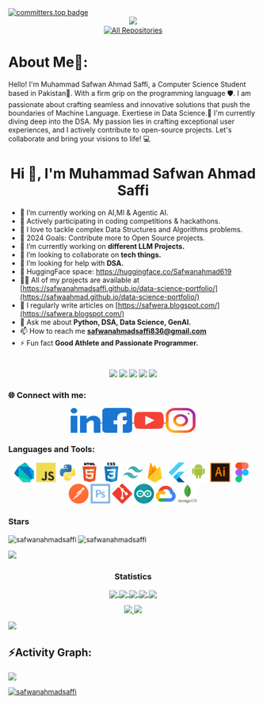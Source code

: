   <a href="https://user-badge.committers.top/pakistan/safwaahmad">
    <img src="https://user-badge.committers.top/pakistan/safwaahmad.svg" alt="committers.top badge" />
<!--[![committers.top badge]  (https://user-badge.committers.top/pakistan/safwaahmad.svg)](https://user-badge.committers.top/pakistan/safwaahmad)-->
<div align="center">
  <img src="https://visitor-badge.laobi.icu/badge?page_id=safwaahmad&" />
</div>
<div align="center">
  <a href="https://profile-summary-for-github.com/user/safwaahmad"><img alt="All Repositories" title="Detailed GitHub Statistics" src="https://custom-icon-badges.demolab.com/badge/Detailed%20GitHub%20Statistics-1F222E?style=for-the-badge&logoColor=white&logo=repo"/></a>
</div>

# About Me💬:
Hello! I'm Muhammad Safwan Ahmad Saffi, a Computer Science Student based in Pakistan👋. With a firm grip on the programming language 🛡️. I am passionate about crafting seamless and innovative solutions that push the boundaries of Machine Language. Exertiese in Data Science.🤖 I'm currently diving deep into the DSA. My passion lies in crafting exceptional user experiences, and I actively contribute to open-source projects. Let's collaborate and bring your visions to life! 💻

<h1 align="center">Hi 👋, I'm Muhammad Safwan Ahmad Saffi</h1>

- 🔭 I’m currently working on AI,Ml & Agentic AI.
- 🌱 Actively participating in coding competitions & hackathons.
- 🌱 I love to tackle complex Data Structures and Algorithms problems.
- 🥅 2024 Goals: Contribute more to Open Source projects.
- 🔭 I’m currently working on **different LLM Projects.**
- 👯 I’m looking to collaborate on **tech things.**
- 🤝 I’m looking for help with **DSA.**
- 👀 HuggingFace space: https://huggingface.co/Safwanahmad619
- 👨‍💻 All of my projects are available at [https://safwanahmadsaffi.github.io/data-science-portfolio/](https://safwaahmad.github.io/data-science-portfolio/)
- 📝 I regularly write articles on [https://safwera.blogspot.com/](https://safwera.blogspot.com/)
- 💬 Ask me about **Python, DSA, Data Science, GenAI.**
- 📫 How to reach me **safwanahmadsaffi836@gmail.com**
- ⚡ Fun fact **Good Athlete and Passionate Programmer.**
#

<div align="center"> 
<a href="https://www.linkedin.com/in/safwan-ahmad-saffi/" target="_blank"><img src="https://img.shields.io/badge/LinkedIn-0077B5?style=for-the-badge&logo=linkedin&logoColor=white" target="_blank"></a>
<a href="https://github.com/safwanahmadsaffi" target="_blank"><img src="https://img.shields.io/badge/GitHub-100000?style=for-the-badge&logo=github&logoColor=white" target="_blank"></a>
<a href="https://leetcode.com/u/safwanasaffi/" target="_blank"><img src="https://img.shields.io/badge/-Safwan ahmad-FFA116?style=flat&logo=LeetCode&logoColor=white"/></a>
<a href="https://instagram.com/safwanahmadsaffi" target="_blank"><img src="https://img.shields.io/badge/Instagram-E4405F?style=for-the-badge&logo=instagram&logoColor=white" target="_blank"></a>
<a href = "mailto:safwanahmadsaffi836@gmail.com"><img src="https://img.shields.io/badge/-Gmail-%23333?style=for-the-badge&logo=gmail&logoColor=white" target="_blank"></a>

</div>
<!-- Social Media and Connect Section -->
<h3 align="left">🌐 Connect with me:</h3>
<p align="center">
  <a href="https://linkedin.com/in/safwanahmadsaffi" target="blank">
    <img align="center" src="https://raw.githubusercontent.com/teamedwardforever/Readme-Generator/71f25dd8b98329b168142a6b782a107b75eab178/svg/Social/linked-in-alt.svg" alt="safwanahmadsaffi" height="50" width="60" />
  </a>
  <a href="https://www.facebook.com/itx.safi.318" target="blank">
    <img align="center" src="https://raw.githubusercontent.com/teamedwardforever/Readme-Generator/71f25dd8b98329b168142a6b782a107b75eab178/svg/Social/facebook.svg" alt="itx.safi.318" height="50" width="60" />
  </a>
  <a href="https://www.youtube.com/channel/26kcMaeqywA" target="blank">
    <img align="center" src="https://raw.githubusercontent.com/teamedwardforever/Readme-Generator/71f25dd8b98329b168142a6b782a107b75eab178/svg/Social/youtube.svg" alt="safwanahmadsaffi" height="50" width="60" />
  </a>
  
  <a href="https://www.instagram.com/_safwan._.ahmad/" target="blank">
    <img align="center" src="https://raw.githubusercontent.com/teamedwardforever/Readme-Generator/71f25dd8b98329b168142a6b782a107b75eab178/svg/Social/instagram.svg" alt="_safwan._.ahmad" height="50" width="60" />
  </a>
</p>

<h3 align="left">Languages and Tools:</h3>
<p align="center">
<img src="https://raw.githubusercontent.com/teamedwardforever/Readme-Generator/71f25dd8b98329b168142a6b782a107b75eab178/svg/Skills/Mobile/dartlang-icon.svg" alt="Dart" width="40" height="40"/>
<img src="https://raw.githubusercontent.com/teamedwardforever/Readme-Generator/71f25dd8b98329b168142a6b782a107b75eab178/svg/Skills/Languages/javascript-original.svg" alt="Javascript" width="40" height="40"/>
<img src="https://raw.githubusercontent.com/teamedwardforever/Readme-Generator/71f25dd8b98329b168142a6b782a107b75eab178/svg/Skills/Languages/python-original.svg" alt="Python" width="40" height="40"/>
<img src="https://raw.githubusercontent.com/teamedwardforever/Readme-Generator/71f25dd8b98329b168142a6b782a107b75eab178/svg/Skills/Frontend/html5-original-wordmark.svg" alt="HTML" width="40" height="40"/>
<img src="https://raw.githubusercontent.com/teamedwardforever/Readme-Generator/71f25dd8b98329b168142a6b782a107b75eab178/svg/Skills/Frontend/css3-original-wordmark.svg" alt="Css" width="40" height="40"/>
<img src="https://raw.githubusercontent.com/teamedwardforever/Readme-Generator/71f25dd8b98329b168142a6b782a107b75eab178/svg/Skills/Frontend/tailwindcss-icon.svg" alt="Tailwindcss" width="40" height="40"/>
<img src="https://raw.githubusercontent.com/teamedwardforever/Readme-Generator/71f25dd8b98329b168142a6b782a107b75eab178/svg/Skills/BackendService/firebase-icon.svg" alt="Firebase" width="40" height="40"/>
<img src="https://raw.githubusercontent.com/teamedwardforever/Readme-Generator/71f25dd8b98329b168142a6b782a107b75eab178/svg/Skills/Mobile/flutterio-icon.svg" alt="Flutter" width="40" height="40"/>
<img src="https://raw.githubusercontent.com/teamedwardforever/Readme-Generator/71f25dd8b98329b168142a6b782a107b75eab178/svg/Skills/Mobile/android-original-wordmark.svg" alt="Android" width="40" height="40"/>
<img src="https://raw.githubusercontent.com/teamedwardforever/Readme-Generator/71f25dd8b98329b168142a6b782a107b75eab178/svg/Skills/Software/adobe_illustrator-icon%20(1).svg" alt="Adobe Illustrator" width="40" height="40"/>
<img src="https://raw.githubusercontent.com/teamedwardforever/Readme-Generator/71f25dd8b98329b168142a6b782a107b75eab178/svg/Skills/Software/figma-icon.svg" alt="Figma" width="40" height="40"/>
<img src="https://raw.githubusercontent.com/teamedwardforever/Readme-Generator/71f25dd8b98329b168142a6b782a107b75eab178/svg/Skills/Software/getpostman-icon.svg" alt="Postman" width="40" height="40"/>
<img src="https://raw.githubusercontent.com/teamedwardforever/Readme-Generator/71f25dd8b98329b168142a6b782a107b75eab178/svg/Skills/Software/photoshop-line.svg" alt="Photoshop" width="40" height="40"/>
<img src="https://raw.githubusercontent.com/teamedwardforever/Readme-Generator/71f25dd8b98329b168142a6b782a107b75eab178/svg/Skills/Other/git-scm-icon.svg" alt="Git" width="40" height="40"/>
<img src="https://raw.githubusercontent.com/teamedwardforever/Readme-Generator/71f25dd8b98329b168142a6b782a107b75eab178/svg/Skills/Other/arduino-1.svg" alt="Arduino" width="40" height="40"/>
<img src="https://raw.githubusercontent.com/teamedwardforever/Readme-Generator/71f25dd8b98329b168142a6b782a107b75eab178/svg/Skills/Devops/google_cloud-icon.svg" alt="Google Cloud" width="40" height="40"/>
<img src="https://raw.githubusercontent.com/teamedwardforever/Readme-Generator/71f25dd8b98329b168142a6b782a107b75eab178/svg/Skills/Database/mongodb-original-wordmark.svg" alt="Mongodb" width="40" height="40"/>
</p>

<h3 align="left">Stars</h3>

<p><img align="center" height="170em" src="https://github-readme-stats.vercel.app/api?username=safwanahmadsaffi&show_icons=true&locale=en&theme=dark" alt="safwanahmadsaffi" /> <img align="center" height="170em" src="https://github-readme-streak-stats.herokuapp.com/?user=safwanahmadsaffi&theme=dark" alt="safwanahmadsaffi" /></p>

<img src="https://user-images.githubusercontent.com/73097560/115834477-dbab4500-a447-11eb-908a-139a6edaec5c.gif"><h3 align="center">Statistics</h3>
<div align="center">

<a href="https://github.com/safwanahmadsaffi">
<img align="center" src="http://github-profile-summary-cards.vercel.app/api/cards/stats?username=safwanahmadsaffi&theme=2077" height="180em" />
<img align="center" src="http://github-profile-summary-cards.vercel.app/api/cards/most-commit-language?username=safwanahmadsaffi&theme=2077" height="180em" />
<img align="center" src="http://github-profile-summary-cards.vercel.app/api/cards/repos-per-language?username=safwanahmadsaffi&theme=2077" height="180em" />
<img align="center" src="http://github-profile-summary-cards.vercel.app/api/cards/productive-time?username=safwanahmadsaffi&theme=2077" height="180em" />
<img align="center" src="http://github-profile-summary-cards.vercel.app/api/cards/profile-details?username=safwanahmadsaffi&theme=2077" height="180em" />
</div>
<p align="center">
    <a href="https://github.com/safwanahmadsaffi">
<img height="180em" src="https://github-readme-stats-git-masterrstaa-rickstaa.vercel.app/api?username=safwanahmadsaffi&show_icons=true&theme=algolia&include_all_commits=true&count_private=true&hide_border=true"/>
        <img height="180em" src="https://github-readme-stats-eight-theta.vercel.app/api/top-langs/?username=safwanahmadsaffi&langs_count=12&layout=compact&langs_count=8&theme=algolia&include_all_commits=true&count_private=true&hide_border=true" />
    </a>                 
</p>
<img src="https://user-images.githubusercontent.com/73097560/115834477-dbab4500-a447-11eb-908a-139a6edaec5c.gif"><h2 align="left">⚡Activity Graph:</h2>
<img align="center" src="https://github-readme-activity-graph.vercel.app/graph?username=safwanahmadsaffi&theme=default"/>

<p align="left"> <a href="https://github.com/ryo-ma/github-profile-trophy"><img src="https://github-profile-trophy.vercel.app/?username=safwanahmadsaffi&theme=onedark" alt="safwanahmadsaffi" /></a> </p>
  
